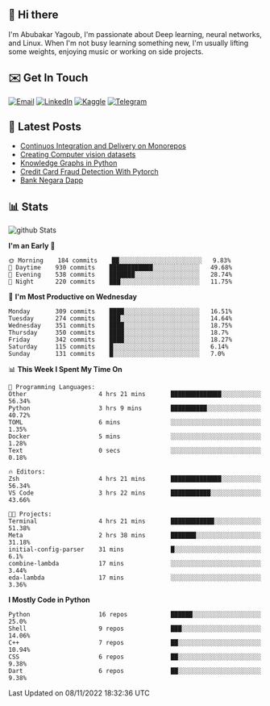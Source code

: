 ## 👋 Hi there

I'm Abubakar Yagoub, I'm passionate about Deep learning, neural networks, and
Linux. When I'm not busy learning something new, I'm usually lifting some
weights, enjoying music or working on side projects.

## ✉️ Get In Touch

[![Email](https://img.shields.io/badge/Email-f1f1f1?style=for-the-badge&logo=gmail&logoColor=0f111a)](mailto:git@blacksuan19.dev)
[![LinkedIn](https://img.shields.io/badge/LinkedIn-0077B5?style=for-the-badge&logo=linkedin&logoColor=white)](https://www.linkedin.com/in/blacksuan19/)
[![Kaggle](https://img.shields.io/badge/Kaggle-5acfff?style=for-the-badge&logo=kaggle&logoColor=white)](http://kaggle.com/abubakaryagob/)
[![Telegram](https://img.shields.io/badge/Telegram-2CA5E0?style=for-the-badge&logo=telegram&logoColor=white)](https://t.me/blacksuan19)

## 📩 Latest Posts

<!-- BLOG-POST-LIST:START -->
- [Continuos Integration and Delivery on Monorepos](https://www.blacksuan19.dev/blog/github-actions-monorepos/)
- [Creating Computer vision datasets](https://www.blacksuan19.dev/blog/creating-datasets/)
- [Knowledge Graphs in Python](https://www.blacksuan19.dev/projects/Knowledge_Graphs/)
- [Credit Card Fraud Detection With Pytorch](https://www.blacksuan19.dev/projects/credit-card-fraud-detection-with-pytorch/)
- [Bank Negara Dapp](https://www.blacksuan19.dev/projects/bank-negara/)
<!-- BLOG-POST-LIST:END -->

## 📊 Stats

![github Stats](https://github-readme-stats.vercel.app/api?username=blacksuan19&theme=github_dark&show_icons=true&count_private=true&custom_title=Github%20Stats&hide_border=true)

<!--START_SECTION:waka-->
**I'm an Early 🐤** 

```text
🌞 Morning    184 commits    ██░░░░░░░░░░░░░░░░░░░░░░░   9.83% 
🌆 Daytime    930 commits    ████████████░░░░░░░░░░░░░   49.68% 
🌃 Evening    538 commits    ███████░░░░░░░░░░░░░░░░░░   28.74% 
🌙 Night      220 commits    ███░░░░░░░░░░░░░░░░░░░░░░   11.75%

```
📅 **I'm Most Productive on Wednesday** 

```text
Monday       309 commits    ████░░░░░░░░░░░░░░░░░░░░░   16.51% 
Tuesday      274 commits    ███░░░░░░░░░░░░░░░░░░░░░░   14.64% 
Wednesday    351 commits    ████░░░░░░░░░░░░░░░░░░░░░   18.75% 
Thursday     350 commits    ████░░░░░░░░░░░░░░░░░░░░░   18.7% 
Friday       342 commits    ████░░░░░░░░░░░░░░░░░░░░░   18.27% 
Saturday     115 commits    █░░░░░░░░░░░░░░░░░░░░░░░░   6.14% 
Sunday       131 commits    █░░░░░░░░░░░░░░░░░░░░░░░░   7.0%

```


📊 **This Week I Spent My Time On** 

```text
💬 Programming Languages: 
Other                    4 hrs 21 mins       ██████████████░░░░░░░░░░░   56.34% 
Python                   3 hrs 9 mins        ██████████░░░░░░░░░░░░░░░   40.72% 
TOML                     6 mins              ░░░░░░░░░░░░░░░░░░░░░░░░░   1.35% 
Docker                   5 mins              ░░░░░░░░░░░░░░░░░░░░░░░░░   1.28% 
Text                     0 secs              ░░░░░░░░░░░░░░░░░░░░░░░░░   0.18%

🔥 Editors: 
Zsh                      4 hrs 21 mins       ██████████████░░░░░░░░░░░   56.34% 
VS Code                  3 hrs 22 mins       ███████████░░░░░░░░░░░░░░   43.66%

🐱‍💻 Projects: 
Terminal                 4 hrs 21 mins       ████████████░░░░░░░░░░░░░   51.38% 
Meta                     2 hrs 38 mins       ███████░░░░░░░░░░░░░░░░░░   31.18% 
initial-config-parser    31 mins             █░░░░░░░░░░░░░░░░░░░░░░░░   6.1% 
combine-lambda           17 mins             ░░░░░░░░░░░░░░░░░░░░░░░░░   3.44% 
eda-lambda               17 mins             ░░░░░░░░░░░░░░░░░░░░░░░░░   3.36%

```

**I Mostly Code in Python** 

```text
Python                   16 repos            ██████░░░░░░░░░░░░░░░░░░░   25.0% 
Shell                    9 repos             ███░░░░░░░░░░░░░░░░░░░░░░   14.06% 
C++                      7 repos             ██░░░░░░░░░░░░░░░░░░░░░░░   10.94% 
CSS                      6 repos             ██░░░░░░░░░░░░░░░░░░░░░░░   9.38% 
Dart                     6 repos             ██░░░░░░░░░░░░░░░░░░░░░░░   9.38%

```



 Last Updated on 08/11/2022 18:32:36 UTC
<!--END_SECTION:waka-->
